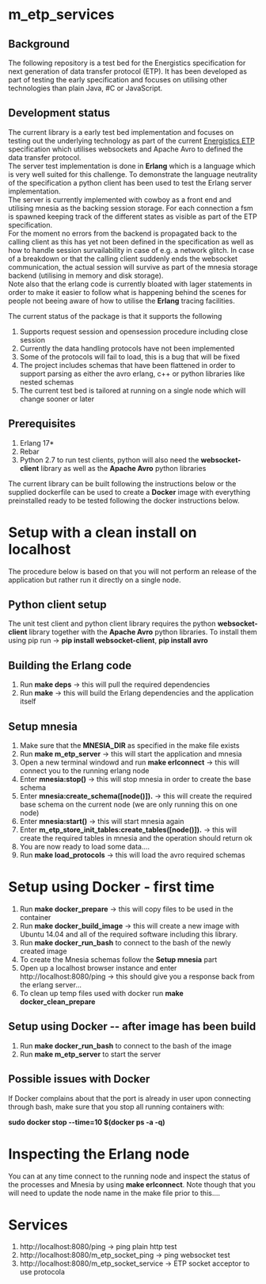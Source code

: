m_etp_services
==============

Background
--------------
The following repository is a test bed for the Energistics specification for next generation of data transfer protocol (ETP). It has been developed as part of testing the early specification and focuses on utilising other technologies than plain Java, #C or JavaScript. 

Development status
-------------------
The current library is a early test bed implementation and focuses on testing out the underlying technology as part of the current [Energistics ETP](http://www.energistics.org/standards-portfolio/energistics-transfer-protocol) specification which utilises websockets and Apache Avro to defined the data transfer protocol.   
The server test implementation is done in **Erlang** which is a language which is very well suited for this challenge. To demonstrate the language neutrality of the specification a python client has been used to test the Erlang server implementation.  
The server is currently implemented with cowboy as a front end and utilising mnesia as the backing session storage. For each connection a fsm is spawned keeping track of the different states as visible as part of the ETP specification.  
For the moment no errors from the backend is propagated back to the calling client as this has yet not been defined in the specification as well as how to handle session survailability in case of e.g. a network glitch. In case of a breakdown or that the calling client suddenly ends the websocket communication, the actual session will survive as part of the mnesia storage backend (utilising in memory and disk storage).  
Note also that the erlang code is currently bloated with lager statements in order to make it easier to follow what is happening behind the scenes for people not beeing aware of how to utilise the **Erlang** tracing facilities.

The current status of the package is that it supports the following

1. Supports request session and opensession procedure including close session
2. Currently the data handling protocols have not been implemented
3. Some of the protocols will fail to load, this is a bug that will be fixed
4. The project includes schemas that have been flattened in order to support parsing as either the avro erlang, c++ or python libraries like nested schemas
5. The current test bed is tailored at running on a single node which will change sooner or later 

Prerequisites
---------------
1. Erlang 17*
2. Rebar
3. Python 2.7 to run test clients, python will also need the **websocket-client** library as well as the **Apache Avro** python libraries

The current library can be built following the instructions below or the supplied dockerfile can be used to create a **Docker** image with everything preinstalled ready to be tested following the docker instructions below.

Setup with a clean install on localhost
================

The procedure below is based on that you will not perform an release of the application but rather run it directly on a single node.

Python client setup
-------------------------

The unit test client and python client library requires the python **websocket-client** library together with the **Apache Avro** python libraries. To install them using pip run ->  **pip install websocket-client**, **pip install avro**


Building the Erlang code
------------------------

1. Run **make deps** -> this will pull the required dependencies 
2. Run **make** -> this will build the Erlang dependencies and the application itself

Setup mnesia
----------------------

1. Make sure that the **MNESIA_DIR** as specified in the make file exists
2. Run **make m_etp_server** -> this will start the application and mnesia
3. Open a new terminal windowd and run **make erlconnect** -> this will connect you to the running erlang node
4. Enter **mnesia:stop()** -> this will stop mnesia in order to create the base schema
5. Enter **mnesia:create_schema([node()]).** -> this will create the required base schema on the current node (we are only running this on one node)
6. Enter **mnesia:start()** -> this will start mnesia again
7. Enter **m_etp_store_init_tables:create_tables([node()]).** -> this will create the required tables in mnesia and the operation should return ok
8. You are now ready to load some data....
9. Run **make load_protocols** -> this will load the avro required schemas

Setup using Docker - first time
====================

1. Run **make docker_prepare** -> this will copy files to be used in the container
2. Run **make docker_build_image** -> this will create a new image with Ubuntu 14.04 and all of the required software including this library.
3. Run **make docker_run_bash** to connect to the bash of the newly created image
4. To create the Mnesia schemas follow the **Setup mnesia** part
5. Open up a localhost browser instance and enter http://localhost:8080/ping -> this should give you a response back from the erlang server...
6. To clean up temp files used with docker run **make docker_clean_prepare**

Setup using Docker -- after image has been build
------------------------

1. Run **make docker_run_bash** to connect to the bash of the image
2. Run **make m_etp_server** to start the server

Possible issues with Docker
------------------------

If Docker complains about that the port is already in user upon connecting through bash, make sure that you stop all running containers with:

**sudo docker stop --time=10 $(docker ps -a -q)**

Inspecting the Erlang node
==========================

You can at any time connect to the running node and inspect the status of the processes and Mnesia by using **make erlconnect**. Note though that you will need to update the node name in the make file prior to this....

Services
=========================

1. http://localhost:8080/ping -> ping plain http test
2. http://localhost:8080/m_etp_socket_ping -> ping websocket test
3. http://localhost:8080/m_etp_socket_service -> ETP socket acceptor to use protocola






